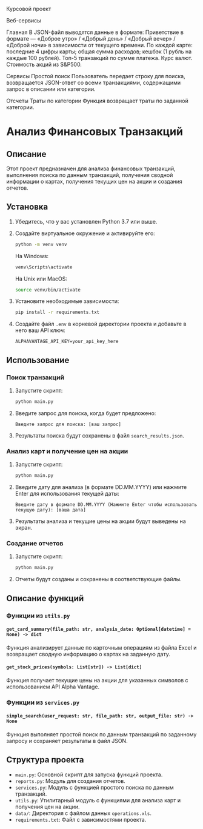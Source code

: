 Курсовой проект

Веб-сервисы

Главная
В JSON-файл выводятся данные в формате:
Приветствие в формате — «Доброе утро» / «Добрый день» / «Добрый вечер» / «Доброй ночи» в зависимости от текущего времени.
По каждой карте:
последние 4 цифры карты;
общая сумма расходов;
кешбэк (1 рубль на каждые 100 рублей).
Топ-5 транзакций по сумме платежа.
Курс валют.
Стоимость акций из S&P500.


Сервисы
Простой поиск
Пользователь передает строку для поиска, возвращается JSON-ответ со всеми транзакциями, содержащими запрос в описании или категории.

Отсчеты
Траты по категории
Функция возвращает траты по заданной категории.


# Анализ Финансовых Транзакций

## Описание

Этот проект предназначен для анализа финансовых транзакций, выполнения поиска по данным транзакций, получения сводной информации о картах, получения текущих цен на акции и создания отчетов.

## Установка

1. Убедитесь, что у вас установлен Python 3.7 или выше.

2. Создайте виртуальное окружение и активируйте его:

    ```sh
    python -m venv venv
    ```

    На Windows:

    ```sh
    venv\Scripts\activate
    ```

    На Unix или MacOS:

    ```sh
    source venv/bin/activate
    ```

3. Установите необходимые зависимости:

    ```sh
    pip install -r requirements.txt
    ```

4. Создайте файл `.env` в корневой директории проекта и добавьте в него ваш API ключ:

    ```
    ALPHAVANTAGE_API_KEY=your_api_key_here
    ```

## Использование

### Поиск транзакций

1. Запустите скрипт:

    ```sh
    python main.py
    ```

2. Введите запрос для поиска, когда будет предложено:

    ```plaintext
    Введите запрос для поиска: [ваш запрос]
    ```

3. Результаты поиска будут сохранены в файл `search_results.json`.

### Анализ карт и получение цен на акции

1. Запустите скрипт:

    ```sh
    python main.py
    ```

2. Введите дату для анализа (в формате DD.MM.YYYY) или нажмите Enter для использования текущей даты:

    ```plaintext
    Введите дату в формате DD.MM.YYYY (Нажмите Enter чтобы использовать текущую дату): [ваша дата]
    ```

3. Результаты анализа и текущие цены на акции будут выведены на экран.

### Создание отчетов

1. Запустите скрипт:

    ```sh
    python main.py
    ```

2. Отчеты будут созданы и сохранены в соответствующие файлы.

## Описание функций

### Функции из `utils.py`

#### `get_card_summary(file_path: str, analysis_date: Optional[datetime] = None) -> dict`
Функция анализирует данные по карточным операциям из файла Excel и возвращает сводную информацию о картах на заданную дату.

#### `get_stock_prices(symbols: List[str]) -> List[dict]`
Функция получает текущие цены на акции для указанных символов с использованием API Alpha Vantage.

### Функции из `services.py`

#### `simple_search(user_request: str, file_path: str, output_file: str) -> None`
Функция выполняет простой поиск по данным транзакций по заданному запросу и сохраняет результаты в файл JSON.

## Структура проекта

- `main.py`: Основной скрипт для запуска функций проекта.
- `reports.py`: Модуль для создания отчетов.
- `services.py`: Модуль с функцией простого поиска по данным транзакций.
- `utils.py`: Утилитарный модуль с функциями для анализа карт и получения цен на акции.
- `data/`: Директория с файлом данных `operations.xls`.
- `requirements.txt`: Файл с зависимостями проекта.
